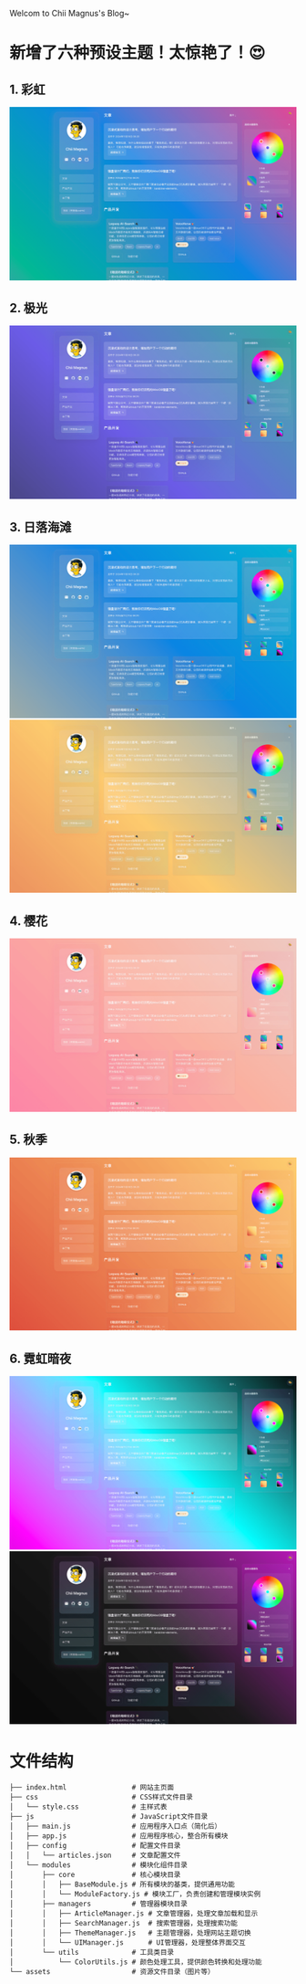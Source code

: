 Welcom to Chii Magnus's Blog~

# 新增了六种预设主题！太惊艳了！😍
## 1. 彩虹
![alt text](assets/彩虹.png)

## 2. 极光
![alt text](assets/极光.png)

## 3. 日落海滩
![alt text](assets/日落海滩1.png)
![alt text](assets/日落海滩2.png)

## 4. 樱花
![alt text](assets/樱花.png)

## 5. 秋季
![alt text](assets/秋季.png)

## 6. 霓虹暗夜
![alt text](assets/霓虹暗夜1.png)
![alt text](assets/霓虹暗夜2.png)

# 文件结构
```
├── index.html                # 网站主页面
├── css                       # CSS样式文件目录
│   └── style.css             # 主样式表
├── js                        # JavaScript文件目录
│   ├── main.js               # 应用程序入口点（简化后）
│   ├── app.js                # 应用程序核心，整合所有模块
│   ├── config                # 配置文件目录
│   │   └── articles.json     # 文章配置文件
│   └── modules               # 模块化组件目录
│       ├── core              # 核心模块目录
│       │   ├── BaseModule.js # 所有模块的基类，提供通用功能
│       │   └── ModuleFactory.js # 模块工厂，负责创建和管理模块实例
│       ├── managers          # 管理器模块目录
│       │   ├── ArticleManager.js # 文章管理器，处理文章加载和显示
│       │   ├── SearchManager.js  # 搜索管理器，处理搜索功能
│       │   ├── ThemeManager.js   # 主题管理器，处理网站主题切换
│       │   └── UIManager.js      # UI管理器，处理整体界面交互
│       └── utils             # 工具类目录
│           └── ColorUtils.js # 颜色处理工具，提供颜色转换和处理功能
└── assets                    # 资源文件目录（图片等）
```

